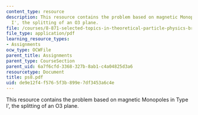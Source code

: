 ```yaml
---
content_type: resource
description: This resource contains the problem based on magnetic Monopoles in Type
  I', the splitting of an O3 plane.
file: /courses/8-871-selected-topics-in-theoretical-particle-physics-branes-and-gauge-theory-dynamics-fall-2004/de9e12f4f5765f3b899e7df3453a6c4e_ps8.pdf
file_type: application/pdf
learning_resource_types:
- Assignments
ocw_type: OCWFile
parent_title: Assignments
parent_type: CourseSection
parent_uid: 6a7f6cfd-3368-327b-8ab1-c4a04825d3a6
resourcetype: Document
title: ps8.pdf
uid: de9e12f4-f576-5f3b-899e-7df3453a6c4e
---
```

This resource contains the problem based on magnetic Monopoles in Type I', the splitting of an O3 plane.